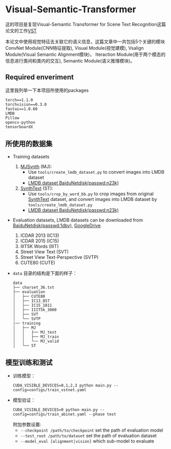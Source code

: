 # Visual-Semantic-Transformer
这的项目是复现Visual-Semantic Transformer for Scene Text Recognition这篇论文的工作[VST](https://arxiv.org/abs/2112.00948)

本论文中使用视觉特征去关联它的语义信息，这篇文章中一共包括5个关键的模块ConvNet Module(CNN特征提取), Visual Module(视觉建模), Vsalign Module(Visual Semantic Alignment模块)， Iteraction Module(用于两个模态的信息进行类间和类内的交互), Semantic Module(语义推理模块)。
## Required enveriment
这里我列举一下本项目所使用的packages
```
torch==1.1.0
torchvision==0.3.0
fastai==1.0.60
LMDB
Pillow
opencv-python
tensorboardX
```

## 所使用的数据集
- Training datasets

    1. [MJSynth](http://www.robots.ox.ac.uk/~vgg/data/text/) (MJ): 
        - Use `tools/create_lmdb_dataset.py` to convert images into LMDB dataset
        - [LMDB dataset BaiduNetdisk(passwd:n23k)](https://pan.baidu.com/s/1mgnTiyoR8f6Cm655rFI4HQ)
    2. [SynthText](http://www.robots.ox.ac.uk/~vgg/data/scenetext/) (ST):
        - Use `tools/crop_by_word_bb.py` to crop images from original [SynthText](http://www.robots.ox.ac.uk/~vgg/data/scenetext/) dataset, and convert images into LMDB dataset by `tools/create_lmdb_dataset.py`
        - [LMDB dataset BaiduNetdisk(passwd:n23k)](https://pan.baidu.com/s/1mgnTiyoR8f6Cm655rFI4HQ)

- Evaluation datasets, LMDB datasets can be downloaded from [BaiduNetdisk(passwd:1dbv)](https://pan.baidu.com/s/1RUg3Akwp7n8kZYJ55rU5LQ), [GoogleDrive](https://drive.google.com/file/d/1dTI0ipu14Q1uuK4s4z32DqbqF3dJPdkk/view?usp=sharing).
    1. ICDAR 2013 (IC13)
    2. ICDAR 2015 (IC15)
    3. IIIT5K Words (IIIT)
    4. Street View Text (SVT)
    5. Street View Text-Perspective (SVTP)
    6. CUTE80 (CUTE)

-  `data` 目录的结构是下面的样子：
    ```
    data
    ├── charset_36.txt
    ├── evaluation
    │   ├── CUTE80
    │   ├── IC13_857
    │   ├── IC15_1811
    │   ├── IIIT5k_3000
    │   ├── SVT
    │   └── SVTP
    |── training
    │   ├── MJ
    │   │   ├── MJ_test
    │   │   ├── MJ_train
    │   │   └── MJ_valid
    │   └── ST
    ```

## 模型训练和测试
- 训练模型：
  ```
  CUDA_VISIBLE_DEVICES=0,1,2,3 python main.py --config=configs/train_vstnet.yaml
  ```
- 模型验证：
  ```
  CUDA_VISIBLE_DEVICES=0 python main.py --config=configs/train_abinet.yaml --phase test
  ```
  附加参数设置:
  - `--checkpoint /path/to/checkpoint` set the path of evaluation model 
  - `--test_root /path/to/dataset` set the path of evaluation dataset
  - `--model_eval [alignment|vision]` which sub-model to evaluate
